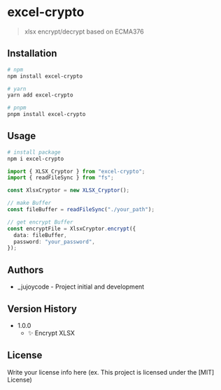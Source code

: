 # excel-crypto

> xlsx encrypt/decrypt based on ECMA376

## Installation

```bash
# npm
npm install excel-crypto

# yarn
yarn add excel-crypto

# pnpm
pnpm install excel-crypto
```

## Usage

```bash
# install package
npm i excel-crypto
```

```typescript
import { XLSX_Cryptor } from "excel-crypto";
import { readFileSync } from "fs";

const XlsxCryptor = new XLSX_Cryptor();

// make Buffer
const fileBuffer = readFileSync("./your_path");

// get encrypt Buffer
const encryptFile = XlsxCryptor.encrypt({
  data: fileBuffer,
  password: "your_password",
});
```

## Authors

- \_jujoycode - Project initial and development

## Version History

- 1.0.0
  - ✨ Encrypt XLSX

## License

Write your license info here (ex. This project is licensed under the [MIT] License)
